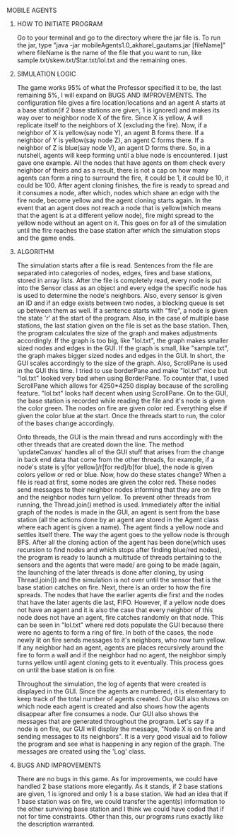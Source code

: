MOBILE AGENTS

1. HOW TO INITIATE PROGRAM

    Go to your terminal and go to the directory where the jar file is. To run the jar, type "java -jar 
    mobileAgents1.0_akharel_gautams.jar [fileName]" where fileName is the name of the file that you want to run, like
    sample.txt/skew.txt/Star.txt/lol.txt and the remaining ones.
    
2. SIMULATION LOGIC

    The game works 95% of what the Professor specified it to be, the last remaining 5%, I will expand on BUGS AND
    IMPROVEMENTS. The configuration file gives a fire location/locations and an agent A starts at a base station(if
    2 base stations are given, 1 is ignored) and makes its way over to neighbor node X of the fire. Since X is yellow, 
    A will replicate itself to the neighbors of X (excluding the fire). Now, if a neighbor of X is yellow(say node Y), 
    an agent B forms there. If a neighbor of Y is yellow(say node Z), an agent C forms there. If a neighbor of Z is
    blue(say node V), an agent D forms there. So, in a nutshell, agents will keep forming until a blue node is 
    encountered. I just gave one example. All the nodes that have agents on them check every neighbor of theirs and
    as a result, there is not a cap on how many agents can form a ring to surround the fire, it could be 1, it
    could be 10, it could be 100. After agent cloning finishes, the fire is ready to spread and it consumes a node,
    after which, nodes which share an edge with the fire node, become yellow and the agent cloning starts again. 
    In the event that an agent does not reach a node that is yellow(which means that the agent is at a different
    yellow node), fire might spread to the yellow node without an agent on it. This goes on for all of the simulation
    until the fire reaches the base station after which the simulation stops and the game ends.
    
3. ALGORITHM

    The simulation starts after a file is read. Sentences from the file are separated into categories of nodes, edges,
    fires and base stations, stored in array lists. After the file is completely read, every node is put into the 
    Sensor class as an object and every edge the specific node has is used to determine the node's neighbors. Also, 
    every sensor is given an ID and if an edge exists between two nodes, a blocking queue is set up between them as 
    well. If a sentence starts with "fire", a node is given the state 'r' at the start of the program. Also, in the
    case of multiple base stations, the last station given on the file is set as the base station. Then, the program
    calculates the size of the graph and makes adjustments accordingly. If the graph is too big, like "lol.txt", the 
    graph makes smaller sized nodes and edges in the GUI. If the graph is small, like "sample.txt", the graph makes
    bigger sized nodes and edges in the GUI. In short, the GUI scales accordingly to the size of the graph. Also,
    ScrollPane is used in the GUI this time. I tried to use borderPane and make "lol.txt" nice but "lol.txt" looked
    very bad when using BorderPane. To counter that, I used ScrollPane which allows for 4250*4250 display because of the
    scrolling feature. "lol.txt" looks half decent when using ScrollPane. On to the GUI, the base station is recorded
    while reading the file and it's node is given the color green. The nodes on fire are given color red. Everything
    else if given the color blue at the start. Once the threads start to run, the color of the bases change accordingly.
    
    Onto threads, the GUI is the main thread and runs accordingly with the other threads that are created down the line.
    The method 'updateCanvas' handles all of the GUI stuff that arises from the change in back end data that come from
    the other threads, for example, if a node's state is y[for yellow]/r[for red]/b[for blue], the node is given
    colors yellow or red or blue. Now, how do these states change? When a file is read at first, some nodes are given
    the color red. These nodes send messages to their neighbor nodes informing that they are on fire and the neighbor 
    nodes turn yellow. To prevent other threads from running, the Thread.join() method is used. Immediately after 
    the initial graph of the nodes is made in the GUI, an agent is sent from the base station (all the actions done
    by an agent are stored in the Agent class where each agent is given a name). The agent finds a yellow node and 
    settles itself there. The way the agent goes to the yellow node is through BFS. After all the cloning action of the 
    agent has been done(which uses recursion to find nodes and which stops after finding blue/red nodes), the program is 
    ready to launch a multitude of threads pertaining to the sensors and the agents that were made/ are going to be made 
    (again, the launching of the later threads is done after cloning, by using Thread.join()) and the simulation is not 
    over until the sensor that is the base station catches on fire. Next, there is an order to how the fire spreads. The 
    nodes that have the earlier agents die first and the nodes that have the later agents die last, FIFO. However, if a 
    yellow node does not have an agent and it is also the case that every neighbor of this node does not have an agent, 
    fire catches randomly on that node. This can be seen in "lol.txt" where red dots populate the GUI because there were 
    no agents to form a ring of fire. In both of the cases, the node newly lit on fire sends messages to it's neighbors, 
    who now turn yellow. If any neighbor had an agent, agents are places recursively around the fire to form a wall and 
    if the neighbor had no agent, the neighbor simply turns yellow until agent cloning gets to it eventually. This 
    process goes on until the base station is on fire.
    
    Throughout the simulation, the log of agents that were created is displayed in the GUI. Since the agents are 
    numbered, it is elementary to keep track of the total number of agents created. Our GUI also shows on which node
    each agent is created and also shows how the agents disappear after fire consumes a node. Our GUI also shows 
    the messages that are generated throughout the program. Let's say if a node is on fire, our GUI will display
    the message, "Node X is on fire and sending messages to its neighbors". It is a very good visual aid to follow
    the program and see what is happening in any region of the graph. The messages are created using the 'Log' class.

4. BUGS AND IMPROVEMENTS

    There are no bugs in this game. As for improvements, we could have handled 2 base stations more elegantly.
    As it stands, if 2 base stations are given, 1 is ignored and only 1 is a base station. We had an idea that if
    1 base station was on fire, we could transfer the agent(s) information to the other surviving base station
    and I think we could have coded that if not for time constraints. Other than this, our programs runs exactly 
    like the description warranted. 
    
